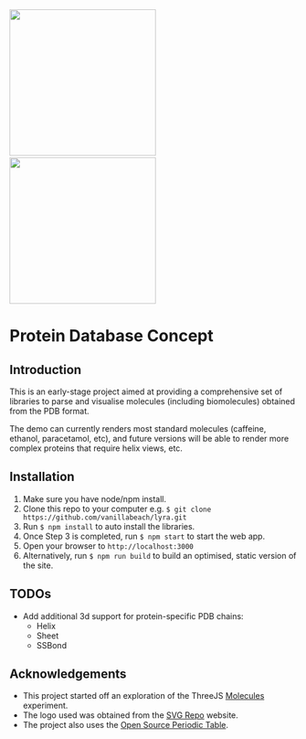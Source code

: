 <div>
  <span>
    <img src="https://github.com/vanillabeach/lyra/blob/main/metadata/screenshot_1.png" width="256"/>
  </span>
  <span>&nbsp;&nbsp;&nbsp;</span>
  <span>
    <img src="https://github.com/vanillabeach/lyra/blob/main/metadata/screenshot_2.png" width="256"/>
  </span>
</div>

# Protein Database Concept

## Introduction

This is an early-stage project aimed at providing a comprehensive set of libraries to parse and
visualise molecules (including biomolecules) obtained from the PDB format.

The demo can currently renders most standard molecules (caffeine, ethanol, paracetamol, etc), and future versions will be able to render more complex proteins that require helix views, etc.

## Installation

1. Make sure you have node/npm install.
2. Clone this repo to your computer e.g. `$ git clone https://github.com/vanillabeach/lyra.git`
3. Run `$ npm install` to auto install the libraries.
4. Once Step 3 is completed, run `$ npm start` to start the web app.
5. Open your browser to `http://localhost:3000`
6. Alternatively, run `$ npm run build` to build an optimised, static version of the site.

## TODOs

- Add additional 3d support for protein-specific PDB chains:
  - Helix
  - Sheet
  - SSBond

## Acknowledgements

- This project started off an exploration of the ThreeJS [Molecules](https://threejs.org/examples/?q=pdb#webgl_loader_pdb) experiment.
- The logo used was obtained from the [SVG Repo](https://www.svgrepo.com/svg/142619/molecule) website.
- The project also uses the [Open Source Periodic Table](https://github.com/Bowserinator/Periodic-Table-JSON).
